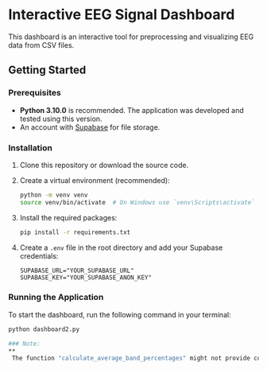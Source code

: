 # Interactive EEG Signal Dashboard

This dashboard is an interactive tool for preprocessing and visualizing EEG data from CSV files.

## Getting Started

### Prerequisites

* **Python 3.10.0** is recommended. The application was developed and tested using this version.
* An account with [Supabase](https://supabase.com) for file storage.

### Installation

1.  Clone this repository or download the source code.

2.  Create a virtual environment (recommended):
    ```bash
    python -m venv venv
    source venv/bin/activate  # On Windows use `venv\Scripts\activate`
    ```

3.  Install the required packages:
    ```bash
    pip install -r requirements.txt
    ```

4.  Create a `.env` file in the root directory and add your Supabase credentials:
    ```
    SUPABASE_URL="YOUR_SUPABASE_URL"
    SUPABASE_KEY="YOUR_SUPABASE_ANON_KEY"
    ```

### Running the Application

To start the dashboard, run the following command in your terminal:
```bash
python dashboard2.py

### Note:
**
 The function "calculate_average_band_percentages" might not provide correct percentage calculations due to various factors like noise and artifacts that interfere even after applying standard EEG preprocessing... So this function is still under development and may produce incorrect percentages.**

